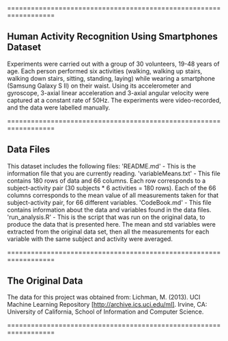 ==================================================================

## Human Activity Recognition Using Smartphones Dataset
Experiments were carried out with a group of 30 volunteers, 19-48 years of age. Each person performed six activities (walking, walking up stairs, walking down stairs, sitting, standing, laying) while wearing a smartphone (Samsung Galaxy S II) on their waist. Using its accelerometer and gyroscope, 3-axial linear acceleration and 3-axial angular velocity were captured at a constant rate of 50Hz. The experiments were video-recorded, and the data were labelled manually.

==================================================================

## Data Files
This dataset includes the following files:
'README.md' - This is the information file that you are currently reading.
'variableMeans.txt' - This file contains 180 rows of data and 66 columns. Each row corresponds to a subject-activity pair (30 subjects * 6 activities  = 180 rows).  Each of the 66 columns corresponds to the mean value of all measurements taken for that subject-activity pair, for 66 different variables.
'CodeBook.md' - This file contains information about the data and variables found in the data files.
'run_analysis.R' - This is the script that was run on the original data, to produce the data that is presented here. The mean and std variables were extracted from the original data set, then all the measurements for each variable with the same subject and activity were averaged.

==================================================================

## The Original Data
The data for this project was obtained from: 
Lichman, M. (2013). UCI Machine Learning Repository [http://archive.ics.uci.edu/ml]. Irvine, CA: University of California, School of Information and Computer Science.

==================================================================